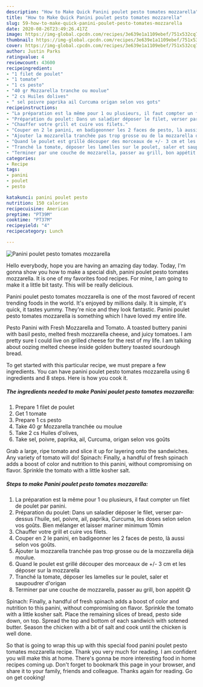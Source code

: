```yaml
---
description: "How to Make Quick Panini poulet pesto tomates mozzarella"
title: "How to Make Quick Panini poulet pesto tomates mozzarella"
slug: 59-how-to-make-quick-panini-poulet-pesto-tomates-mozzarella
date: 2020-08-26T23:49:26.417Z
image: https://img-global.cpcdn.com/recipes/3e639e1a1109ebef/751x532cq70/panini-poulet-pesto-tomates-mozzarella-photo-principale-de-la-recette.jpg
thumbnail: https://img-global.cpcdn.com/recipes/3e639e1a1109ebef/751x532cq70/panini-poulet-pesto-tomates-mozzarella-photo-principale-de-la-recette.jpg
cover: https://img-global.cpcdn.com/recipes/3e639e1a1109ebef/751x532cq70/panini-poulet-pesto-tomates-mozzarella-photo-principale-de-la-recette.jpg
author: Justin Parks
ratingvalue: 4
reviewcount: 43600
recipeingredient:
- "1 filet de poulet"
- "1 tomate"
- "1 cs pesto"
- "40 gr Mozzarella tranche ou moulue"
- "2 cs Huiles dolives"
- " sel poivre paprika ail Curcuma origan selon vos gots"
recipeinstructions:
- "La préparation est la même pour 1 ou plusieurs, il faut compter un filet de poulet par panini."
- "Préparation du poulet: Dans un saladier déposer le filet, verser par-dessus l&#39;huile, sel, poivre, ail, paprika, Curcuma, les doses selon selon vos goûts. Bien mélanger et laisser mariner minimum 10min"
- "Chauffer votre grill et cuire vos filets."
- "Couper en 2 le panini, en badigeonner les 2 faces de pesto, là aussi selon vos goûts."
- "Ajouter la mozzarella tranchée pas trop grosse ou de la mozzarella déjà moulue."
- "Quand le poulet est grillé découper des morceaux de +/- 3 cm et les déposer sur la mozzarella"
- "Tranché la tomate, déposer les lamelles sur le poulet, saler et saupoudrer d&#39;origan"
- "Terminer par une couche de mozzarella, passer au grill, bon appétit 😋"
categories:
- Recipe
tags:
- panini
- poulet
- pesto

katakunci: panini poulet pesto 
nutrition: 150 calories
recipecuisine: American
preptime: "PT39M"
cooktime: "PT37M"
recipeyield: "4"
recipecategory: Lunch

---
```



![Panini poulet pesto tomates mozzarella](https://img-global.cpcdn.com/recipes/3e639e1a1109ebef/751x532cq70/panini-poulet-pesto-tomates-mozzarella-photo-principale-de-la-recette.jpg)

Hello everybody, hope you are having an amazing day today. Today, I'm gonna show you how to make a special dish, panini poulet pesto tomates mozzarella. It is one of my favorites food recipes. For mine, I am going to make it a little bit tasty. This will be really delicious.

Panini poulet pesto tomates mozzarella is one of the most favored of recent trending foods in the world. It's enjoyed by millions daily. It is simple, it's quick, it tastes yummy. They're nice and they look fantastic. Panini poulet pesto tomates mozzarella is something which I have loved my entire life.

Pesto Panini with Fresh Mozzarella and Tomato. A toasted buttery panini with basil pesto, melted fresh mozzarella cheese, and juicy tomatoes. I am pretty sure I could live on grilled cheese for the rest of my life. I am talking about oozing melted cheese inside golden buttery toasted sourdough bread.


To get started with this particular recipe, we must prepare a few ingredients. You can have panini poulet pesto tomates mozzarella using 6 ingredients and 8 steps. Here is how you cook it.

<!--inarticleads1-->

##### The ingredients needed to make Panini poulet pesto tomates mozzarella:

1. Prepare 1 filet de poulet
1. Get 1 tomate
1. Prepare 1 cs pesto
1. Take 40 gr Mozzarella tranchée ou moulue
1. Take 2 cs Huiles d&#39;olives,
1. Take  sel, poivre, paprika, ail, Curcuma, origan selon vos goûts


Grab a large, ripe tomato and slice it up for layering onto the sandwiches. Any variety of tomato will do! Spinach: Finally, a handful of fresh spinach adds a boost of color and nutrition to this panini, without compromising on flavor. Sprinkle the tomato with a little kosher salt. 

<!--inarticleads2-->

##### Steps to make Panini poulet pesto tomates mozzarella:

1. La préparation est la même pour 1 ou plusieurs, il faut compter un filet de poulet par panini.
1. Préparation du poulet: Dans un saladier déposer le filet, verser par-dessus l&#39;huile, sel, poivre, ail, paprika, Curcuma, les doses selon selon vos goûts. Bien mélanger et laisser mariner minimum 10min
1. Chauffer votre grill et cuire vos filets.
1. Couper en 2 le panini, en badigeonner les 2 faces de pesto, là aussi selon vos goûts.
1. Ajouter la mozzarella tranchée pas trop grosse ou de la mozzarella déjà moulue.
1. Quand le poulet est grillé découper des morceaux de +/- 3 cm et les déposer sur la mozzarella
1. Tranché la tomate, déposer les lamelles sur le poulet, saler et saupoudrer d&#39;origan
1. Terminer par une couche de mozzarella, passer au grill, bon appétit 😋


Spinach: Finally, a handful of fresh spinach adds a boost of color and nutrition to this panini, without compromising on flavor. Sprinkle the tomato with a little kosher salt. Place the remaining slices of bread, pesto side down, on top. Spread the top and bottom of each sandwich with sotened butter. Season the chicken with a bit of salt and cook until the chicken is well done. 

So that is going to wrap this up with this special food panini poulet pesto tomates mozzarella recipe. Thank you very much for reading. I am confident you will make this at home. There's gonna be more interesting food in home recipes coming up. Don't forget to bookmark this page in your browser, and share it to your family, friends and colleague. Thanks again for reading. Go on get cooking!
